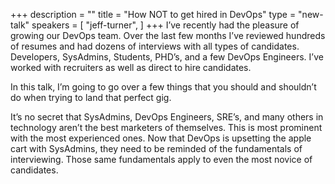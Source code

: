 +++
description = ""
title = "How NOT to get hired in DevOps"
type = "new-talk"
speakers = [
        "jeff-turner",
]
+++
I’ve recently had the pleasure of growing our DevOps team. Over the last few months I’ve reviewed hundreds of resumes and had dozens of interviews with all types of candidates. Developers, SysAdmins, Students, PHD’s, and a few DevOps Engineers. I’ve worked with recruiters as well as direct to hire candidates.

In this talk, I’m going to go over a few things that you should and shouldn’t do when trying to land that perfect gig.

It’s no secret that SysAdmins, DevOps Engineers, SRE’s, and many others in technology aren’t the best marketers of themselves. This is most prominent with the most experienced ones. Now that DevOps is upsetting the apple cart with SysAdmins, they need to be reminded of the fundamentals of interviewing. Those same fundamentals apply to even the most novice of candidates.